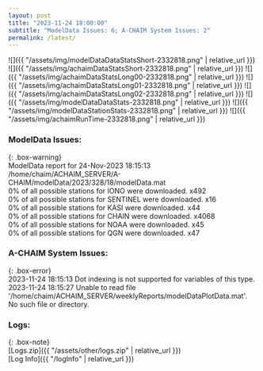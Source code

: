 ```yaml
---
layout: post
title: "2023-11-24 18:00:00"
subtitle: "ModelData Issues: 6; A-CHAIM System Issues: 2"
permalink: /latest/
---
```


![]({{ "/assets/img/modelDataDataStatsShort-2332818.png" | relative_url }})
![]({{ "/assets/img/achaimDataStatsShort-2332818.png" | relative_url }})
![]({{ "/assets/img/achaimDataStatsLong00-2332818.png" | relative_url }})
![]({{ "/assets/img/achaimDataStatsLong01-2332818.png" | relative_url }})
![]({{ "/assets/img/achaimDataStatsLong02-2332818.png" | relative_url }})
![]({{ "/assets/img/modelDataDataStats-2332818.png" | relative_url }})
![]({{ "/assets/img/modelDataStationStats-2332818.png" | relative_url }})
![]({{ "/assets/img/achaimRunTime-2332818.png" | relative_url }})


### ModelData Issues:  
  
{: .box-warning}  
 ModelData report for 24-Nov-2023 18:15:13   
 /home/chaim/ACHAIM_SERVER/A-CHAIM/modelData/2023/328/18/modelData.mat   
 0% of all possible stations for IONO were downloaded. x492   
 0% of all possible stations for SENTINEL were downloaded. x16   
 0% of all possible stations for KASI were downloaded. x44   
 0% of all possible stations for CHAIN were downloaded. x4068   
 0% of all possible stations for NOAA were downloaded. x45   
 0% of all possible stations for QGN were downloaded. x47   
  
### A-CHAIM System Issues:  
  
{: .box-error}  
2023-11-24 18:15:13 Dot indexing is not supported for variables of this type.  
2023-11-24 18:15:27 Unable to read file '/home/chaim/ACHAIM_SERVER/weeklyReports/modelDataPlotData.mat'. No such file or directory.  

### Logs:  
  
{: .box-note}  
[Logs.zip]({{ "/assets/other/logs.zip" | relative_url }})  
[Log Info]({{ "/logInfo" | relative_url }})  
